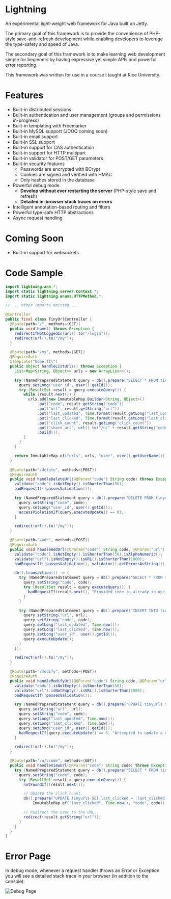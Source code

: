 # Lightning

An experimental light-weight web framework for Java built on Jetty.

The primary goal of this framework is to provide the convenience of PHP-style save-and-refresh development while enabling developers to leverage the type-safety and speed of Java.

The secondary goal of this framework is to make learning web development simple for beginners by having expressive yet simple APIs and powerful error reporting.

This framework was written for use in a course I taught at Rice University.

# Features

  - Built-in distributed sessions
  - Built-in authentication and user management (groups and permissions in-progress)
  - Built-in templating with Freemarker
  - Built-in MySQL support (JOOQ coming soon)
  - Built-in email support
  - Built-in SSL support
  - Built-in support for CAS authentication
  - Built-in support for HTTP multipart
  - Built-in validator for POST/GET parameters
  - Built-in security features
    - Passwords are encrypted with BCrypt
    - Cookies are signed and verified with HMAC
    - Only hashes stored in the database
  - Powerful debug mode
    - **Develop without ever restarting the server** (PHP-style save and refresh)
    - **Detailed in-browser stack traces on errors**
  - Intelligent annotation-based routing and filters
  - Powerful type-safe HTTP abstractions
  - Async request handling
  
# Coming Soon

- Built-in support for websockets

# Code Sample

```java
import lightning.ann.*;
import static lightning.server.Context.*;
import static lightning.enums.HTTPMethod.*;

// ... other imports omitted ...

@Controller
public final class TinyUrlController {
  @Route(path="/", methods={GET})
  public void home() throws Exception {
    redirectIfNotLoggedIn(url().to("/login"));
    redirect(url().to("/my"));
  }

  @Route(path="/my", methods={GET})
  @RequireAuth
  @Template("home.ftl")
  public Object handleListUrls() throws Exception {
    List<Map<String, Object>> urls = new ArrayList<>();

    try (NamedPreparedStatement query = db().prepare("SELECT * FROM tinyurls WHERE user_id = :user_id;")) {
      query.setLong("user_id", user().getId());
      try (ResultSet result = query.executeQuery()) {
        while (result.next()) {
          urls.add(new ImmutableMap.Builder<String, Object>()
              .put("code", result.getString("code"))
              .put("url", result.getString("url"))
              .put("last_updated", Time.format(result.getLong("last_updated")))
              .put("last_clicked", Time.format(result.getLong("last_clicked")))
              .put("click_count", result.getLong("click_count"))
              .put("share_url", url().to("/u/" + result.getString("code")))
              .build());
        }
      }
    }

    return ImmutableMap.of("urls", urls, "user", user().getUserName());
  }

  @Route(path="/delete", methods={POST})
  @RequireAuth
  public void handleDeleteUrl(@QParam("code") String code) throws Exception {
    validate("code").isNotEmpty().isShorterThan(50);
    badRequestIf(!passesValidation());

    try (NamedPreparedStatement query = db().prepare("DELETE FROM tinyurls WHERE code = :code AND user_id = :user_id;")) {
      query.setString("code", code);
      query.setLong("user_id", user().getId());
      accessViolationIf(query.executeUpdate() == 0);
    }

    redirect(url().to("/my"));
  }

  @Route(path="/add", methods={POST})
  @RequireAuth
  public void handleAddUrl(@QParam("code") String code, @QParam("url") String url) throws Exception {
    validate("code").isNotEmpty().isShorterThan(50).isAlphaNumeric();
    validate("url").isNotEmpty().isURL().isShorterThan(1000);
    badRequestIf(!passesValidation(), validator().getErrorsAsString());

    db().transaction(() -> {
      try (NamedPreparedStatement query = db().prepare("SELECT * FROM tinyurls WHERE code = :code;")) {
        query.setString("code", code);
        try (ResultSet result = query.executeQuery()) {
          badRequestIf(result.next(), "Provided code is already in use.");
        }
      }

      try (NamedPreparedStatement query = db().prepare("INSERT INTO tinyurls (url, code, last_updated, last_clicked, user_id) VALUES (:url, :code, :last_updated, :last_clicked, :user_id);")) {
        query.setString("url", url);
        query.setString("code", code);
        query.setLong("last_updated", Time.now());
        query.setLong("last_clicked", Time.now());
        query.setLong("user_id", user().getId());
        query.executeUpdate();
      }
    });

    redirect(url().to("/my"));
  }

  @Route(path="/modify", methods={POST})
  @RequireAuth
  public void handleModifyUrl(@QParam("code") String code, @QParam("url") String url) throws Exception {
    validate("code").isNotEmpty().isShorterThan(50);
    validate("url").isNotEmpty().isURL().isShorterThan(1000);
    badRequestIf(!passesValidation());

    try (NamedPreparedStatement query = db().prepare("UPDATE tinyurls SET url = :url, last_updated = :last_updated, last_clicked = :last_clicked WHERE code = :code AND user_id = :user_id;")) {
      query.setString("url", url);
      query.setString("code", code);
      query.setLong("last_updated", Time.now());
      query.setLong("last_clicked", Time.now());
      query.setLong("user_id", user().getId());
      badRequestIf(query.executeUpdate() == 0, "Attempted to update a non-existent or not owned code.");
    }

    redirect(url().to("/my"));
  }

  @Route(path="/u/:code", methods={GET})
  public void handleViewUrl(@RParam("code") String code) throws Exception {
    try (NamedPreparedStatement query = db().prepare("SELECT * FROM tinyurls WHERE code = :code;")) {
      query.setString("code", code);
      try (ResultSet result = query.executeQuery()) {
        notFoundIf(!result.next());

        // Update the click count.
        db().prepare("UPDATE tinyurls SET last_clicked = :last_clicked, click_count = click_count + 1 WHERE code = :code;",
            ImmutableMap.of("last_clicked", Time.now(), "code", code)).executeUpdateAndClose();

        // Redirect the user to the URL.
        redirect(result.getString("url"));
      }
    }
  }
}
```

# Error Page

In debug mode, whenever a request handler throws an Error or Exception you will see a detailed stack trace in your browser (in addition to the console):

![Debug Page](https://cloud.githubusercontent.com/assets/3498024/14005744/3fa323ba-f134-11e5-9f72-00da49a46ab7.png "Debug Page")


